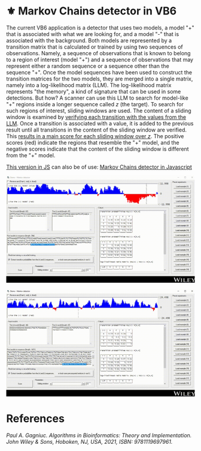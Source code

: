 # :fleur_de_lis: Markov Chains detector in VB6

The current VB6 application is a detector that uses two models, a model "+" that is associated with what we are looking for, and a model "-" that is associated with the background. Both models are represented by a transition matrix that is calculated or trained by using two sequences of observations. Namely, a sequence of observations that is known to belong to a region of interest (model "+") and a sequence of observations that may represent either a random sequence or a sequence other than the sequence "+". Once the model sequences have been used to construct the transition matrices for the two models, they are merged into a single matrix, namely into a log-likelihood matrix (LLM). The log-likelihood matrix represents "the memory", a kind of signature that can be used in some detections. But how? A scanner can use this LLM to search for model-like "+" regions inside a longer sequence called <i>z</i> (the target). To search for such regions of interest, sliding windows are used. The content of a sliding window is examined by [verifying each transition with the values from the LLM](https://figshare.com/articles/figure/Local_score_computation_by_using_the_LLM_pdf/19205124). Once a transition is associated with a value, it is added to the previous result until all transitions in the content of the sliding window are verified. This [results in a main score for each sliding window over <i>z</i>](https://figshare.com/articles/figure/An_experiment_for_understanding_scores_pdf/19205067). The positive scores (red) indicate the regions that resemble the "+" model, and the negative scores indicate that the content of the sliding window is different from the "+" model.


[This version in JS](https://gagniuc.github.io/Markov-Chains-scanner/) can also be of use: [Markov Chains detector in Javascript](https://github.com/Gagniuc/Markov-Chains-scanner)

<kbd><img src="https://github.com/Gagniuc/Markov-Chains-detector-in-VB6/blob/main/screenshot/Markov%20Chains%20detector%20in%20VB6%20(2).gif" /></kbd>

<kbd><img src="https://github.com/Gagniuc/Markov-Chains-detector-in-VB6/blob/main/screenshot/Markov%20Chains%20detector%20in%20VB6%20(3).gif" /></kbd>

# References

<i>Paul A. Gagniuc. Algorithms in Bioinformatics: Theory and Implementation. John Wiley & Sons, Hoboken, NJ, USA, 2021, ISBN: 9781119697961.</i>
